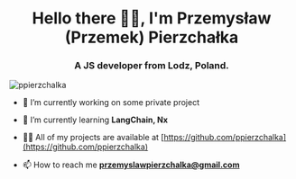 <link rel="stylesheet" href="https://cdn.jsdelivr.net/gh/devicons/devicon@v2.10.1/devicon.min.css">
<h1 align="center">Hello there 🧔🏽, I'm Przemysław (Przemek) Pierzchałka</h1>
<h3 align="center">A JS developer from Lodz, Poland.</h3>

<p align="left"> <img src="https://komarev.com/ghpvc/?username=ppierzchalka" alt="ppierzchalka" /> </p>

- 🔭 I’m currently working on some private project

- 🌱 I’m currently learning **LangChain, Nx**

- 👨‍💻 All of my projects are available at [https://github.com/ppierzchalka](https://github.com/ppierzchalka)

- 📫 How to reach me **przemyslawpierzchalka@gmail.com**
